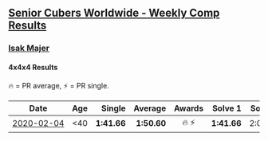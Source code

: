<style>table {white-space: nowrap;}</style>

## [Senior Cubers Worldwide - Weekly Comp Results](/scw-comp/results/)
### [Isak Majer](README.md)
#### 4x4x4 Results

🔥 = PR average, ⚡ = PR single.

| Date | Age | Single | Average | Awards | Solve 1 | Solve 2 | Solve 3 | Solve 4 | Solve 5 | Video |
| :--: | :--: | --: | --: | :--: | --: | --: | --: | --: | --: | :-- |
| [2020-02-04](../../results/444/2020-02-04.md) | <40 | **1:41.66** | **1:50.60** | 🔥 ⚡ | **1:41.66** | 2:00.45 | 1:49.67 | DNS | DNS | [Link](https://www.facebook.com/groups/1604105099735401/permalink/2139081646237741/) |


<!-- Global site tag (gtag.js) - Google Analytics -->
<script async src="https://www.googletagmanager.com/gtag/js?id=UA-86348435-3"></script>
<script>window.dataLayer = window.dataLayer || []; function gtag() {dataLayer.push(arguments);} gtag('js', new Date()); gtag('config', 'UA-86348435-3');</script>
